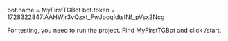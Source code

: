 bot.name = MyFirstTGBot
bot.token = 1728322847:AAHWjr3vQzxt_FwJpoqIdtsINf_pVsx2Ncg

For testing, you need to run the project. Find MyFirstTGBot and click /start.